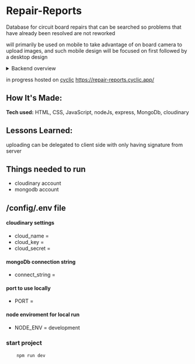 # Repair-Reports
Database for circuit board repairs that can be searched so problems that have already been resolved are not reworked 

will primarily be used on mobile to take advantage of on board camera to upload images, and such mobile design will be focused on first followed by a desktop design


  <details>
  <summary>Backend overview </summary>
    <img src="https://raw.githubusercontent.com/jesusdoza/diagrams/932dd42c34978e4b55f0334809721430822bcae2/repair-reports/repair-reports-diagram.drawio.svg">
   
  </details>



in progress hosted on [cyclic](https://app.cyclic.sh/#/) https://repair-reports.cyclic.app/






## How It's Made:


**Tech used:** HTML, CSS, JavaScript, nodeJs, express, MongoDb, cloudinary




## Lessons Learned:
uploading can be delegated to client side with only having signature from server


## Things needed to run
- cloudinary account
- mongodb account

## /config/.env  file
#### cloudinary settings
- cloud_name = 
- cloud_key = 
- cloud_secret =
#### mongoDb connection string
- connect_string = 
#### port to use locally
- PORT = 
#### node enviroment for local run
- NODE_ENV = development


### start project
```npm install
    npm run dev
```
